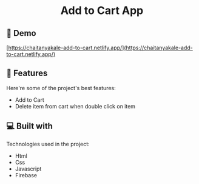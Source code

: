 <h1 align="center" id="title">Add to Cart App</h1>

<h2>🚀 Demo</h2>

[https://chaitanyakale-add-to-cart.netlify.app/](https://chaitanyakale-add-to-cart.netlify.app/)

  
  
<h2>🧐 Features</h2>

Here're some of the project's best features:

*   Add to Cart
*   Delete item from cart when double click on item



  
  
<h2>💻 Built with</h2>

Technologies used in the project:

*   Html
*   Css
*   Javascript
*   Firebase
